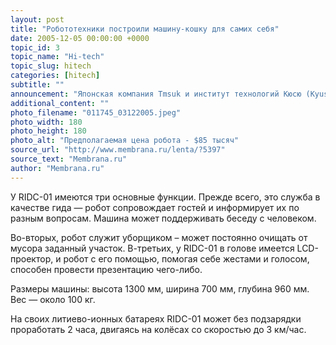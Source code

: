 ```yaml
---
layout: post
title: "Робототехники построили машину-кошку для самих себя"
date: 2005-12-05 00:00:00 +0000
topic_id: 3
topic_name: "Hi-tech"
topic_slug: hitech
categories: [hitech]
subtitle: ""
announcement: "Японская компания Tmsuk и институт технологий Кюсю (Kyushu Institute of Technology — KIT) представили своё новое изделие RIDC-01 — отдалённо напоминающую кошку машину, предназначенную для обслуживания конференций робототехников и подобных мероприятий. Отсюда и название робота, являющееся аббревиатурой от Robotics Industry Development Council."
additional_content: ""
photo_filename: "011745_03122005.jpeg"
photo_width: 180
photo_height: 180
photo_alt: "Предполагаемая цена робота - $85 тысяч"
source_url: "http://www.membrana.ru/lenta/?5397"
source_text: "Membrana.ru"
author: "Membrana.ru"
---
```

У RIDC-01 имеются три основные функции. Прежде всего, это служба в качестве гида — робот сопровождает гостей и информирует их по разным вопросам. Машина может поддерживать беседу с человеком.

Во-вторых, робот служит уборщиком – может постоянно очищать от мусора заданный участок. В-третьих, у RIDC-01 в голове имеется LCD-проектор, и робот с его помощью, помогая себе жестами и голосом, способен провести презентацию чего-либо.

Размеры машины: высота 1300 мм, ширина 700 мм, глубина 960 мм. Вес — около 100 кг.

На своих литиево-ионных батареях RIDC-01 может без подзарядки проработать 2 часа, двигаясь на колёсах со скоростью до 3 км/час.
